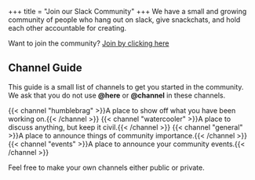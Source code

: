 +++
title = "Join our Slack Community"
+++
We have a small and growing community of people who hang out on slack, give snackchats, and hold each other accountable
for creating.

Want to join the community? [Join by clicking here](https://join.slack.com/t/seattlecreativecode/shared_invite/zt-gc7hfl12-8mRfl88k0FnoT9Ce8vryhQ)

## Channel Guide

This guide is a small list of channels to get you started in the community. We ask that you do
not use **@here** or **@channel** in these channels.

{{< channel "humblebrag" >}}A place to show off what you have been working on.{{< /channel >}}
{{< channel "watercooler" >}}A place to discuss anything, but keep it civil.{{< /channel >}}
{{< channel "general" >}}A place to announce things of community importance.{{< /channel >}}
{{< channel "events" >}}A place to announce your community events.{{< /channel >}}

Feel free to make your own channels either public or private.
